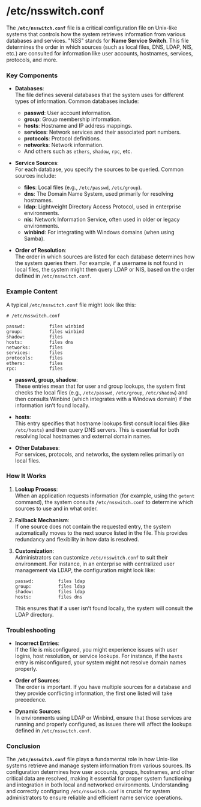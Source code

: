 # /etc/nsswitch.conf

The **`/etc/nsswitch.conf`** file is a critical configuration file on Unix-like systems that controls how the system retrieves information from various databases and services. "NSS" stands for **Name Service Switch**. This file determines the order in which sources (such as local files, DNS, LDAP, NIS, etc.) are consulted for information like user accounts, hostnames, services, protocols, and more.

### Key Components

- **Databases**:  
  The file defines several databases that the system uses for different types of information. Common databases include:
  - **passwd**: User account information.
  - **group**: Group membership information.
  - **hosts**: Hostname and IP address mappings.
  - **services**: Network services and their associated port numbers.
  - **protocols**: Protocol definitions.
  - **networks**: Network information.
  - And others such as `ethers`, `shadow`, `rpc`, etc.

- **Service Sources**:  
  For each database, you specify the sources to be queried. Common sources include:
  - **files**: Local files (e.g., `/etc/passwd`, `/etc/group`).
  - **dns**: The Domain Name System, used primarily for resolving hostnames.
  - **ldap**: Lightweight Directory Access Protocol, used in enterprise environments.
  - **nis**: Network Information Service, often used in older or legacy environments.
  - **winbind**: For integrating with Windows domains (when using Samba).

- **Order of Resolution**:  
  The order in which sources are listed for each database determines how the system queries them. For example, if a username is not found in local files, the system might then query LDAP or NIS, based on the order defined in `/etc/nsswitch.conf`.

### Example Content

A typical `/etc/nsswitch.conf` file might look like this:

```plaintext
# /etc/nsswitch.conf

passwd:         files winbind
group:          files winbind
shadow:         files
hosts:          files dns
networks:       files
services:       files
protocols:      files
ethers:         files
rpc:            files
```

- **passwd, group, shadow**:  
  These entries mean that for user and group lookups, the system first checks the local files (e.g., `/etc/passwd`, `/etc/group`, `/etc/shadow`) and then consults Winbind (which integrates with a Windows domain) if the information isn’t found locally.

- **hosts**:  
  This entry specifies that hostname lookups first consult local files (like `/etc/hosts`) and then query DNS servers. This is essential for both resolving local hostnames and external domain names.

- **Other Databases**:  
  For services, protocols, and networks, the system relies primarily on local files.

### How It Works

1. **Lookup Process**:  
   When an application requests information (for example, using the `getent` command), the system consults `/etc/nsswitch.conf` to determine which sources to use and in what order.
   
2. **Fallback Mechanism**:  
   If one source does not contain the requested entry, the system automatically moves to the next source listed in the file. This provides redundancy and flexibility in how data is resolved.

3. **Customization**:  
   Administrators can customize `/etc/nsswitch.conf` to suit their environment. For instance, in an enterprise with centralized user management via LDAP, the configuration might look like:
   
   ```plaintext
   passwd:         files ldap
   group:          files ldap
   shadow:         files ldap
   hosts:          files dns
   ```
   
   This ensures that if a user isn’t found locally, the system will consult the LDAP directory.

### Troubleshooting

- **Incorrect Entries**:  
  If the file is misconfigured, you might experience issues with user logins, host resolution, or service lookups. For instance, if the `hosts` entry is misconfigured, your system might not resolve domain names properly.

- **Order of Sources**:  
  The order is important. If you have multiple sources for a database and they provide conflicting information, the first one listed will take precedence.

- **Dynamic Sources**:  
  In environments using LDAP or Winbind, ensure that those services are running and properly configured, as issues there will affect the lookups defined in `/etc/nsswitch.conf`.

### Conclusion

The **`/etc/nsswitch.conf`** file plays a fundamental role in how Unix-like systems retrieve and manage system information from various sources. Its configuration determines how user accounts, groups, hostnames, and other critical data are resolved, making it essential for proper system functioning and integration in both local and networked environments. Understanding and correctly configuring `/etc/nsswitch.conf` is crucial for system administrators to ensure reliable and efficient name service operations.
